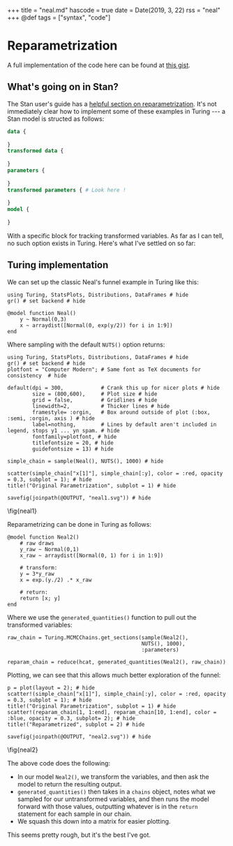 +++
title = "neal.md"
hascode = true
date = Date(2019, 3, 22)
rss = "neal"
+++
@def tags = ["syntax", "code"]


# Reparametrization

A full implementation of the code here can be found at [this gist](https://gist.github.com/JasonPekos/65638ff5d19ef2eafb772f8242b911c8).
## What's going on in Stan?

The Stan user's guide has a [helpful section on reparametrization](https://mc-stan.org/docs/2_29/stan-users-guide/reparameterization.html). It's not immediately clear how to implement some of these examples in Turing --- a Stan model is structed as follows:

```stan
data {
  
}
transformed data {
  
}
parameters {
  
}
transformed parameters { # Look here !
  
}
model {
  
}
```

With a specific block for tracking transformed variables. As far as I can tell, no such option exists in Turing. Here's what I've settled on so far: 

## Turing implementation

We can set up the classic Neal's funnel example in Turing like this:

```julia:./code/ex1
using Turing, StatsPlots, Distributions, DataFrames # hide
gr() # set backend # hide

@model function Neal()
    y ~ Normal(0,3)
    x ~ arraydist([Normal(0, exp(y/2)) for i in 1:9])
end
```

Where sampling with the default `NUTS()` option returns:

```julia:./code/ex2
using Turing, StatsPlots, Distributions, DataFrames # hide
gr() # set backend # hide
plotfont = "Computer Modern"; # Same font as TeX documents for consistency  # hide

default(dpi = 300,            # Crank this up for nicer plots # hide
        size = (800,600),     # Plot size # hide
        grid = false,         # Gridlines # hide
        linewidth=2,          # Thicker lines # hide
        framestyle= :orgin,   # Box around outside of plot (:box, :semi, :orgin, axis ) # hide
        label=nothing,        # Lines by default aren't included in legend, stops y1 ... yn spam. # hide
        fontfamily=plotfont, # hide
        titlefontsize = 20, # hide
        guidefontsize = 13) # hide

simple_chain = sample(Neal(), NUTS(), 1000) # hide

scatter(simple_chain["x[1]"], simple_chain[:y], color = :red, opacity = 0.3, subplot = 1); # hide
title!("Original Parametrization", subplot = 1) # hide 

savefig(joinpath(@OUTPUT, "neal1.svg")) # hide
```
\fig{neal1}



Reparametrizing can be done in Turing as follows:

```julia:./code/neal2
@model function Neal2()
    # raw draws
    y_raw ~ Normal(0,1)
    x_raw ~ arraydist([Normal(0, 1) for i in 1:9])

    # transform:
    y = 3*y_raw
    x = exp.(y./2) .* x_raw

    # return:
    return [x; y]
end
```

Where we use the `generated_quantities()` function to pull out the transformed variables:

```julia:./code/neal2
raw_chain = Turing.MCMCChains.get_sections(sample(Neal2(),
                                           NUTS(), 1000),
                                           :parameters)

reparam_chain = reduce(hcat, generated_quantities(Neal2(), raw_chain))
```

Plotting, we can see that this allows much better exploration of the funnel:

```julia:./code/neal2plot
p = plot(layout = 2); # hide
scatter!(simple_chain["x[1]"], simple_chain[:y], color = :red, opacity = 0.3, subplot = 1); # hide
title!("Original Parametrization", subplot = 1) # hide
scatter!(reparam_chain[1, 1:end], reparam_chain[10, 1:end], color = :blue, opacity = 0.3, subplot= 2); # hide
title!("Reparametrized", subplot = 2) # hide

savefig(joinpath(@OUTPUT, "neal2.svg")) # hide
```
\fig{neal2}


The above code does the following:
- In our model `Neal2()`, we transform the variables, and then ask the model to return the resulting output. 
- `generated_quantities()` then takes in a `chains` object, notes what we sampled for our untransformed variables, and then runs the model forward with those values, outputting whatever is in the `return` statement for each sample in our chain.
- We squash this down into a matrix for easier plotting.

This seems pretty rough, but it's the best I've got. 
